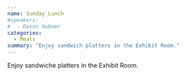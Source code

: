 ```yaml
---
name: Sunday Lunch
#speakers:
#  - Devon Hubner
categories:
  - Meals
summary: "Enjoy sandwich platters in the Exhibit Room."
---
```


Enjoy sandwiche platters in the Exhibit Room.
